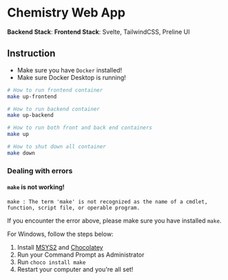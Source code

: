 # Chemistry Web App
**Backend Stack**: 
**Frontend Stack**: Svelte, TailwindCSS, Preline UI
## Instruction 
 - Make sure you have `Docker` installed!
 - Make sure Docker Desktop is running!

```bash
# How to run frontend container
make up-frontend

# How to run backend container
make up-backend

# How to run both front and back end containers
make up

# How to shut down all container
make down
```

### Dealing with errors
#### `make` is not working!
```
make : The term 'make' is not recognized as the name of a cmdlet, function, script file, or operable program.
```
If you encounter the error above, please make sure you have installed `make`.

For Windows, follow the steps below:
1. Install [MSYS2](https://www.msys2.org/) and [Chocolatey](https://docs.chocolatey.org/en-us/choco/setup)
2. Run your Command Prompt as Administrator
3. Run `choco install make`
4. Restart your computer and you're all set!